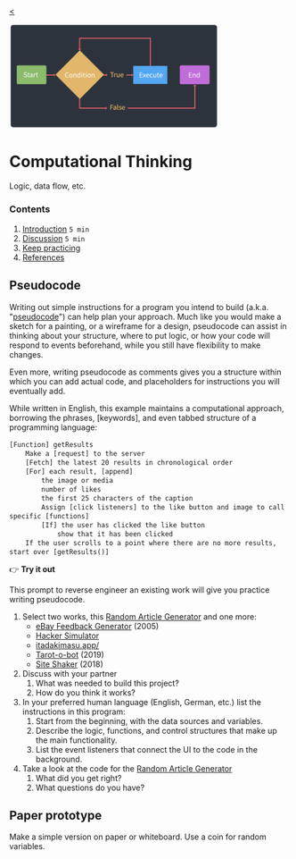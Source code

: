 
[<](../README.md)

<img width="375" src="assets/img/banner/banner-computational-thinking.png">

# Computational Thinking

Logic, data flow, etc.

### Contents

1. [Introduction](#introduction) `5 min`
1. [Discussion](#discussion) `5 min`
1. [Keep practicing](#keep-practicing)
1. [References](#references)

<!-- ## Introduction

Review the following sections and perform the activities on your own or with your group.

<details>
<summary>Learning Objectives</summary>

Students who complete the following will be able to:

- Describe ...
- List ...
- Explain ...
- Demonstrate ...

</details>

<details>
<summary>Preparation</summary>

Complete the following to prepare for this module

- [Command Line Crash Course](topics-command-line-crash-course.md)

</details> -->








## Pseudocode

Writing out simple instructions for a program you intend to build (a.k.a. "[pseudocode](https://en.wikipedia.org/wiki/Pseudocode)") can help plan your approach. Much like you would make a sketch for a painting, or a wireframe for a design, pseudocode can assist in thinking about your structure, where to put logic, or how your code will respond to events beforehand, while you still have flexibility to make changes.

Even more, writing pseudocode as comments gives you a structure within which you can add actual code, and placeholders for instructions you will eventually add.

While written in English, this example maintains a computational approach, borrowing the phrases, [keywords], and even tabbed structure of a programming language:

```
[Function] getResults
    Make a [request] to the server
    [Fetch] the latest 20 results in chronological order
    [For] each result, [append]
        the image or media
        number of likes
        the first 25 characters of the caption
        Assign [click listeners] to the like button and image to call specific [functions]
        [If] the user has clicked the like button
            show that it has been clicked
    If the user scrolls to a point where there are no more results, start over [getResults()]
```


👉 **Try it out**

This prompt to reverse engineer an existing work will give you practice writing pseudocode.

1. Select two works, this [Random Article Generator](https://codepen.io/owenmundy/full/PomvjqW) and one more:
    - [eBay Feedback Generator](https://thesurrealist.co.uk/feedback) (2005)
    - [Hacker Simulator](https://hacker-simulator.com/)
    - [itadakimasu.app/](https://itadakimasu.app/)
    - [Tarot-o-bot](https://tarotobot-reboot.illo.tv/) (2019)
    - [Site Shaker](https://hartmut-bohnacker.de/projects/site-shaker) (2018)
    <!-- - [University Title Generator](https://universitytitlegenerator.com/) -->
1. Discuss with your partner
    1. What was needed to build this project?
    1. How do you think it works?
1. In your preferred human language (English, German, etc.) list the instructions in this program:
    1. Start from the beginning, with the data sources and variables.
    1. Describe the logic, functions, and control structures that make up the main functionality.
    1. List the event listeners that connect the UI to the code in the background.
1. Take a look at the code for the [Random Article Generator](https://codepen.io/owenmundy/pen/PomvjqW?editors=1010)
    1. What did you get right?
    1. What questions do you have?


<!-- [University Title Generator](https://github.com/fiatflux/uni-title-gen/blob/master/titlegen.py) -->




## Paper prototype  

Make a simple version on paper or whiteboard. Use a coin for random variables.











<!--

### Coming soon

- https://csunplugged.org/en/topics/sorting-networks/
- https://edu.google.com/resources/programs/exploring-computational-thinking/
- https://www.digitaltechnologieshub.edu.au/search#/site-search?pageNumber=1&keyword=GoogleCT
- https://www.gettingsmart.com/2018/03/early-learning-strategies-for-developing-computational-thinking-skills/
- https://www.google.com/search?q=computational-thinking&safe=off&rlz=1C5CHFA_enUS903US909&sxsrf=ALeKk02K0Ksznja200f7HCS29B35WmiJ_g:1619879844197&source=lnms&tbm=isch&sa=X&ved=2ahUKEwiwmsTV2qjwAhXDKs0KHdJFC7sQ_AUoAXoECAEQAw&biw=1920&bih=1066#imgrc=nXOw92GlPSFwAM




### Notes

- State, state control, build state machine
- Iteration, structure, flow chart to describe
- logic / flow structure, flow chart to describe
- algorithms - create your own to represent some thing that exists in the world.


## Discussion

In your group, discuss the following.

- Q1
- Q2
- Q3

## Keep practicing



## References -->
